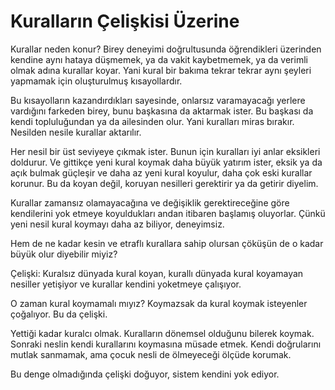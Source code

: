 # Kuralların Çelişkisi Üzerine

Kurallar neden konur?
Birey deneyimi doğrultusunda öğrendikleri üzerinden kendine aynı hataya düşmemek, ya da vakit kaybetmemek, ya da verimli olmak adına kurallar koyar.
Yani kural bir bakıma tekrar tekrar aynı şeyleri yapmamak için oluşturulmuş kısayollardır.

Bu kısayolların kazandırdıkları sayesinde, onlarsız varamayacağı yerlere vardığını farkeden birey, bunu başkasına da aktarmak ister. Bu başkası da kendi topluluğundan ya da ailesinden olur. Yani kuralları miras bırakır.
Nesilden nesile kurallar aktarılır.

Her nesil bir üst seviyeye çıkmak ister. Bunun için kuralları iyi anlar eksikleri doldurur. Ve gittikçe yeni kural koymak daha büyük yatırım ister, eksik ya da açık bulmak güçleşir ve daha az yeni kural koyulur, daha çok eski kurallar korunur. Bu da koyan değil, koruyan nesilleri gerektirir ya da getirir diyelim.

Kurallar zamansız olamayacağına ve değişiklik gerektireceğine göre kendilerini yok etmeye koyuldukları andan itibaren başlamış oluyorlar. Çünkü yeni nesil kural koymayı daha az biliyor, deneyimsiz.

Hem de ne kadar kesin ve etraflı kurallara sahip olursan çöküşün de o kadar büyük olur diyebilir miyiz?

Çelişki: Kuralsız dünyada kural koyan, kurallı dünyada kural koyamayan nesiller yetişiyor ve kurallar kendini yoketmeye çalışıyor.

O zaman kural koymamalı mıyız? Koymazsak da kural koymak isteyenler çoğalıyor. Bu da çelişki.

Yettiği kadar kuralcı olmak. Kuralların dönemsel olduğunu bilerek koymak. Sonraki neslin kendi kurallarını koymasına müsade etmek. Kendi doğrularını mutlak sanmamak, ama çocuk nesli de ölmeyeceği ölçüde korumak.

Bu denge olmadığında çelişki doğuyor, sistem kendini yok ediyor.
